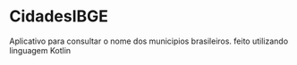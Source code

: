 # CidadesIBGE
Aplicativo para consultar o nome dos municipios brasileiros. feito utilizando linguagem Kotlin
